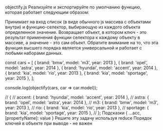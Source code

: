 objectify.js
Реализуйте и экспортируйте по умолчанию функцию, которая работает следующим образом:

Принимает на вход список (в виде обычного js массива с объектами внутри) и функцию-селектор, выбирающую из каждого объекта определенное значение.
Возвращает объект, в котором ключ - это результат применения функции селектора к каждому объекту в массиве, а значение - это сам объект.
Обратите внимание на то, что эта функция высшего порядка является универсальной и работает с любыми наборами данных.

const cars = [
  { brand: 'bmw', model: 'm3', year: 2013 },
  { brand: 'opel', model: 'astra', year: 2014 },
  { brand: 'hyundai', model: 'accent', year: 2014 },
  { brand: 'kia', model: 'rio', year: 2013 },
  { brand: 'kia', model: 'sportage', year: 2015 },
];

console.log(objectify(cars, car => car.model));

// {
//   accent: { brand: 'hyundai', model: 'accent', year: 2014 },
//   astra: { brand: 'opel', model: 'astra', year: 2014 },
//   m3: { brand: 'bmw', model: 'm3', year: 2013 },
//   rio: { brand: 'kia', model: 'rio', year: 2013 },
//   sportage: { brand: 'kia', model: 'sportage', year: 2015 },
// };
Подсказки
{ ...acc, [propertyName]: value }
Решите эту задачу используя reduce
Порядок ключей в объекте при выводе - не важен